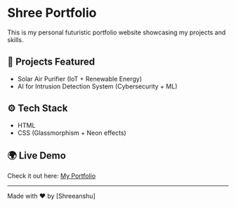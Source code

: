 # Shree Portfolio 

This is my personal futuristic portfolio website showcasing my projects and skills.  

## 🌟 Projects Featured
- Solar Air Purifier (IoT + Renewable Energy)  
- AI for Intrusion Detection System (Cybersecurity + ML)  

## ⚙️ Tech Stack
- HTML  
- CSS (Glassmorphism + Neon effects)  

## 🌍 Live Demo
Check it out here: [My Portfolio](https://<ShreeKochrekar>.github.io/<Shree-Portfolio>/)

---
Made with ❤️ by [Shreeanshu]

